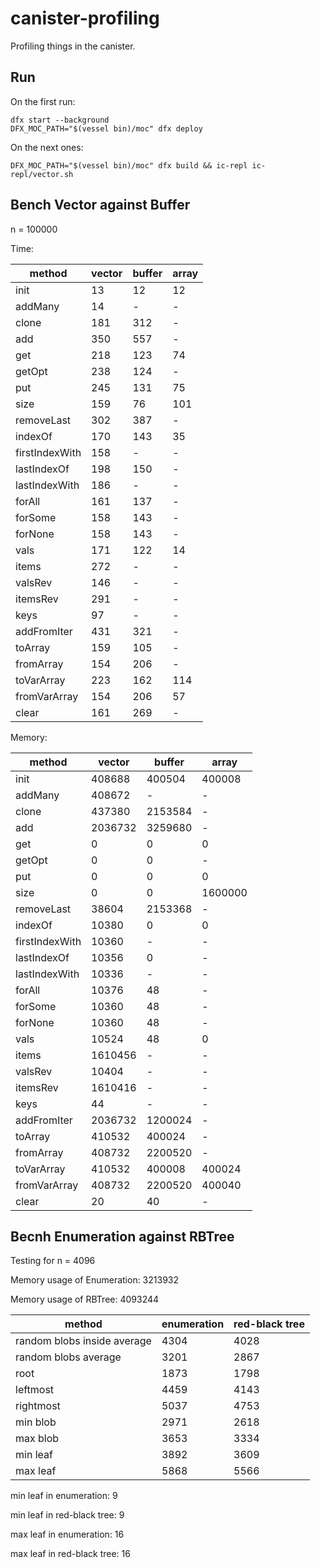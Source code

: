 # canister-profiling

Profiling things in the canister.

## Run

On the first run:
```
dfx start --background
DFX_MOC_PATH="$(vessel bin)/moc" dfx deploy
```
On the next ones:
```
DFX_MOC_PATH="$(vessel bin)/moc" dfx build && ic-repl ic-repl/vector.sh
```

## Bench Vector against Buffer

n = 100000

Time:

|method|vector|buffer|array|
|---|---|---|---|
|init|13|12|12|
|addMany|14|-|-|
|clone|181|312|-|
|add|350|557|-|
|get|218|123|74|
|getOpt|238|124|-|
|put|245|131|75|
|size|159|76|101|
|removeLast|302|387|-|
|indexOf|170|143|35|
|firstIndexWith|158|-|-|
|lastIndexOf|198|150|-|
|lastIndexWith|186|-|-|
|forAll|161|137|-|
|forSome|158|143|-|
|forNone|158|143|-|
|vals|171|122|14|
|items|272|-|-|
|valsRev|146|-|-|
|itemsRev|291|-|-|
|keys|97|-|-|
|addFromIter|431|321|-|
|toArray|159|105|-|
|fromArray|154|206|-|
|toVarArray|223|162|114|
|fromVarArray|154|206|57|
|clear|161|269|-|

Memory:

|method|vector|buffer|array|
|---|---|---|---|
|init|408688|400504|400008|
|addMany|408672|-|-|
|clone|437380|2153584|-|
|add|2036732|3259680|-|
|get|0|0|0|
|getOpt|0|0|-|
|put|0|0|0|
|size|0|0|1600000|
|removeLast|38604|2153368|-|
|indexOf|10380|0|0|
|firstIndexWith|10360|-|-|
|lastIndexOf|10356|0|-|
|lastIndexWith|10336|-|-|
|forAll|10376|48|-|
|forSome|10360|48|-|
|forNone|10360|48|-|
|vals|10524|48|0|
|items|1610456|-|-|
|valsRev|10404|-|-|
|itemsRev|1610416|-|-|
|keys|44|-|-|
|addFromIter|2036732|1200024|-|
|toArray|410532|400024|-|
|fromArray|408732|2200520|-|
|toVarArray|410532|400008|400024|
|fromVarArray|408732|2200520|400040|
|clear|20|40|-|


## Becnh Enumeration against RBTree

Testing for n = 4096

Memory usage of Enumeration: 3213932

Memory usage of RBTree: 4093244

|method|enumeration|red-black tree|
|---|---|---|
|random blobs inside average|4304|4028|
|random blobs average|3201|2867|
|root|1873|1798|
|leftmost|4459|4143|
|rightmost|5037|4753|
|min blob|2971|2618|
|max blob|3653|3334|
|min leaf|3892|3609|
|max leaf|5868|5566|

min leaf in enumeration: 9

min leaf in red-black tree: 9

max leaf in enumeration: 16

max leaf in red-black tree: 16
